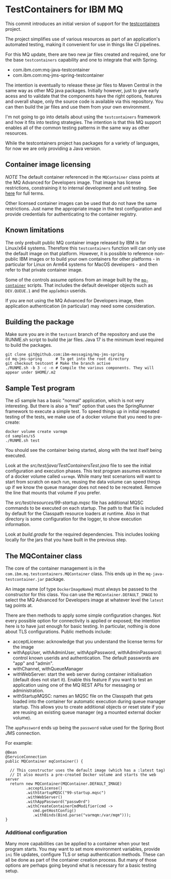 # TestContainers for IBM MQ

This commit introduces an initial version of support for the [testcontainers](https://testcontainers.org) project.

The project simplifies use of various resources as part of an application's automated testing, making it convenient for
use in things like CI pipelines.

For this MQ update, there are two new jar files created and required, one for the base `testcontainers` capability and
one to integrate that with Spring.
* com.ibm.com:mq-java-testcontainer
* com.ibm.com:mq-jms-spring-testcontainer

The intention is eventually to release these jar files to Maven Central in the same way as other MQ java packages.
Initially however, just to give early acess and to validate that the components have the right options, features and
overall shape, only the source code is available via this repository. You can then build the jar files and use them from
your own environment.

I'm not going to go into details about using the `testcontainers` framework and how it fits into testing strategies. The
intention is that this MQ support enables all of the common testing patterns in the same way as other resources.

While the testcontainers project has packages for a variety of languages, for now we are only providing a Java version.

## Container image licensing
*NOTE* The default container referenced in the `MQContainer` class points at the MQ Advanced for Developers image. That image
has license restrictions, constraining it to internal development and unit testing. See
[here](https://www.ibm.com/support/customer/csol/terms/?id=L-HYGL-6STWD6&lc=en) for full terms.

Other licensed container images can be used that do not have the same restrictions. Just name the appropriate image in the
test configuration and provide credentials for authenticating to the container registry.

## Known limitations
The only prebuilt public MQ container image released by IBM is for Linux/x64 systems. Therefore this `testcontainers`
function will can only use the default image on that platform. However, it is possible to reference non-public IBM images or to
build your own containers for other platforms - in particular for Linux on Arm64 systems for MacOS developers - and then
refer to that private container image.

Some of the controls assume options from an image built by the
[`mq-container`](https://github.com/ibm-messaging/mq-container) scripts. That includes the default developer objects
such as `DEV.QUEUE.1` and the `app`/`admin` userids.

If you are not using the MQ Advanced for Developers image, then application authentication (in particular) may need some
consideration.

## Building the package
Make sure you are in the `testcont` branch of the repository and use the RUNME.sh script to build the jar files. Java 17
is the minimum level required to build the packages.

```
git clone git@github.com:ibm-messaging/mq-jms-spring
cd mq-jms-spring      # To get into the root directory
git checkout testcont # Make the branch active
./RUNME.sh -b 3 -c -n # Compile the various components. They will appear under $HOME/.m2
```

## Sample Test program
The *s5* sample has a basic "normal" application, which is not very interesting. But there is also a "test" option that
uses the SpringRunner framework to execute a simple test. To speed things up in initial repeated testing of the tests,
we make use of a docker volume that you need to pre-create:

```
docker volume create varmqm
cd samples/s5
./RUNME.sh test
```

You should see the container being started, along with the test itself being executed.

Look at the _src/test/java/TestContainersTest.java_ file to see the initial configuration and execution phases. This
test program assumes existence of a docker volume called `varmqm`. While many test scenarions will want to start from
scratch on each run, reusing the data volume can speed things up if we know the queue manager does not need to be
recreated. Remove the line that mounts that volume if you prefer.

The _src/test/resources/99-startup.mqsc_ file has additional MQSC commands to be executed on each startup. The path to
that file is included by default for the Classpath resource loaders at runtime. Also in that directory is some
configuration for the logger, to show execution information.

Look at _build.gradle_ for the required dependencies. This includes looking locally for the jars that you have built in
the previous step.

## The MQContainer class
The core of the container management is in the `com.ibm.mq.testcontainers.MQContainer` class. This ends up in the
`mq-java-testcontainer.jar` package.

An image name (of type `DockerImageName`) must always be passed to the constructor for this class. You can use the
`MQContainer.DEFAULT_IMAGE` to select the MQ Advanced for Developers image at whatever level the `latest` tag points at.

There are then methods to apply some simple configuration changes. Not every possible option for connectivity is applied
or exposed; the intention here is to have just enough for basic testing. In particular, nothing is done about TLS
configurations. Public methods include:

* acceptLicense: acknowledge that you understand the license terms for the image
* withAppUser, withAdminUser, withAppPassword, withAdminPassword: control known userids and authentication. The
  default passwords are "app" and "admin".
* withChannel, withQueueManager
* withWebServer: start the web server during container initialisation (default does not start it). Enable this feature
  if you want to test an application using one of the MQ REST APIs for messaging or administration.
* withStartupMQSC: names an MQSC file on the Classpath that gets loaded into the container for automatic execution
  during queue manager startup. This allows you to create additional objects or reset state if you are reusing an
  existing queue manager (eg a mounted external docker volume).

The `appPassword` ends up being the `password` value used for the Spring Boot JMS connection.

For example:

```
@Bean
@ServiceConnection
public MQContainer mqContainer() {

  // This constructor uses the default image (which has a :latest tag)
  // It also mounts a pre-created Docker volume and starts the web server
  return new MQContainer(MQContainer.DEFAULT_IMAGE)
         .acceptLicense()
         .withStartupMQSC("99-startup.mqsc")
         .withWebServer()
         .withAppPassword("passw0rd")
         .withCreateContainerCmdModifier(cmd ->
            cmd.getHostConfig()
            .withBinds(Bind.parse("varmqm:/var/mqm")));
}
```

### Additional configuration
Many more capabilities can be applied to a container when your test program starts. You may want to set more environment
variables, provide `ini` file updates, configure TLS or setup authentication methods. These can all be done as part of
the container creation process. But many of those options are perhaps going beyond what is necessary for a basic testing
setup.
